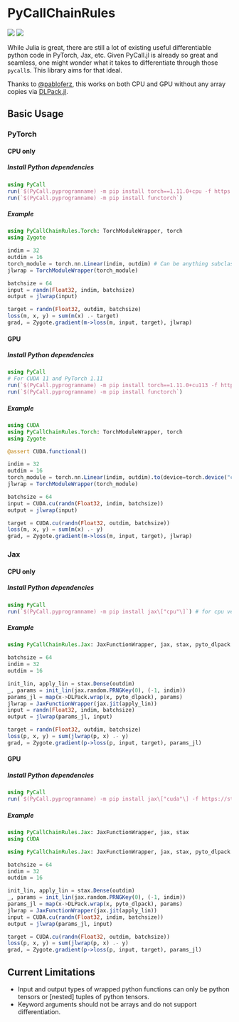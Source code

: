 # PyCallChainRules

[![](https://img.shields.io/badge/docs-stable-blue.svg)](https://rejuvyesh.github.io/PyCallChainRules.jl/stable)
[![](https://img.shields.io/badge/docs-dev-blue.svg)](https://rejuvyesh.github.io/PyCallChainRules.jl/dev)

While Julia is great, there are still a lot of existing useful differentiable python code in PyTorch, Jax, etc. Given PyCall.jl is already so great and seamless, one might wonder what it takes to differentiate through those `pycall`s. This library aims for that ideal.

Thanks to [@pabloferz](https://github.cim/pabloferz), this works on both CPU and GPU without any array copies via [DLPack.jl](https://github.com/pabloferz/DLPack.jl).

## Basic Usage


### PyTorch

#### CPU only

##### Install Python dependencies

```julia
using PyCall
run(`$(PyCall.pyprogramname) -m pip install torch==1.11.0+cpu -f https://download.pytorch.org/whl/cpu/torch_stable.html`)
run(`$(PyCall.pyprogramname) -m pip install functorch`)
```

##### Example

```julia
using PyCallChainRules.Torch: TorchModuleWrapper, torch
using Zygote

indim = 32
outdim = 16
torch_module = torch.nn.Linear(indim, outdim) # Can be anything subclassing torch.nn.Module
jlwrap = TorchModuleWrapper(torch_module)

batchsize = 64
input = randn(Float32, indim, batchsize)
output = jlwrap(input)

target = randn(Float32, outdim, batchsize)
loss(m, x, y) = sum(m(x) .- target)
grad, = Zygote.gradient(m->loss(m, input, target), jlwrap)
```

#### GPU

##### Install Python dependencies

```julia
using PyCall
# For CUDA 11 and PyTorch 1.11
run(`$(PyCall.pyprogramname) -m pip install torch==1.11.0+cu113 -f https://download.pytorch.org/whl/cu113/torch_stable.html`)
run(`$(PyCall.pyprogramname) -m pip install functorch`)
```

##### Example

```julia
using CUDA
using PyCallChainRules.Torch: TorchModuleWrapper, torch
using Zygote

@assert CUDA.functional()

indim = 32
outdim = 16
torch_module = torch.nn.Linear(indim, outdim).to(device=torch.device("cuda:0")) # Can be anything subclassing torch.nn.Module
jlwrap = TorchModuleWrapper(torch_module)

batchsize = 64
input = CUDA.cu(randn(Float32, indim, batchsize))
output = jlwrap(input)

target = CUDA.cu(randn(Float32, outdim, batchsize))
loss(m, x, y) = sum(m(x) .- y)
grad, = Zygote.gradient(m->loss(m, input, target), jlwrap)
```


### Jax

#### CPU only 

##### Install Python dependencies
```julia
using PyCall
run(`$(PyCall.pyprogramname) -m pip install jax\["cpu"\]`) # for cpu version
```

##### Example
```julia
using PyCallChainRules.Jax: JaxFunctionWrapper, jax, stax, pyto_dlpack

batchsize = 64
indim = 32
outdim = 16

init_lin, apply_lin = stax.Dense(outdim)
_, params = init_lin(jax.random.PRNGKey(0), (-1, indim))
params_jl = map(x->DLPack.wrap(x, pyto_dlpack), params)
jlwrap = JaxFunctionWrapper(jax.jit(apply_lin))
input = randn(Float32, indim, batchsize)
output = jlwrap(params_jl, input)

target = randn(Float32, outdim, batchsize)
loss(p, x, y) = sum(jlwrap(p, x) .- y)
grad, = Zygote.gradient(p->loss(p, input, target), params_jl)
```

#### GPU

##### Install Python dependencies
```julia
using PyCall
run(`$(PyCall.pyprogramname) -m pip install jax\["cuda"\] -f https://storage.googleapis.com/jax-releases/jax_releases.html`)
```

##### Example
```julia
using PyCallChainRules.Jax: JaxFunctionWrapper, jax, stax
using CUDA

using PyCallChainRules.Jax: JaxFunctionWrapper, jax, stax, pyto_dlpack

batchsize = 64
indim = 32
outdim = 16

init_lin, apply_lin = stax.Dense(outdim)
_, params = init_lin(jax.random.PRNGKey(0), (-1, indim))
params_jl = map(x->DLPack.wrap(x, pyto_dlpack), params)
jlwrap = JaxFunctionWrapper(jax.jit(apply_lin))
input = CUDA.cu(randn(Float32, indim, batchsize))
output = jlwrap(params_jl, input)

target = CUDA.cu(randn(Float32, outdim, batchsize))
loss(p, x, y) = sum(jlwrap(p, x) .- y)
grad, = Zygote.gradient(p->loss(p, input, target), params_jl)
```


## Current Limitations

- Input and output types of wrapped python functions can only be python tensors or [nested] tuples of python tensors.
- Keyword arguments should not be arrays and do not support differentiation.
